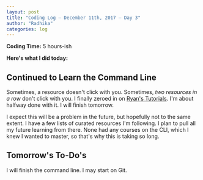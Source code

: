 ```yaml
---
layout: post
title: "Coding Log — December 11th, 2017 — Day 3"
author: "Radhika"
categories: log
---
```


**Coding Time:** 5 hours-ish

**Here's what I did today:**

## Continued to Learn the Command Line

Sometimes, a resource doesn't click with you. Sometimes, *two resources in a row* don't click with you. I finally zeroed in on [Ryan's Tutorials](https://ryanstutorials.net/linuxtutorial/manual.php). I'm about halfway done with it. I will finish tomorrow.

I expect this will be a problem in the future, but hopefully not to the same extent. I have a few lists of curated resources I'm following. I plan to pull all my future learning from there. None had any courses on the CLI, which I knew I wanted to master, so that's why this is taking so long.

## Tomorrow's To-Do's

I will finish the command line. I may start on Git.
